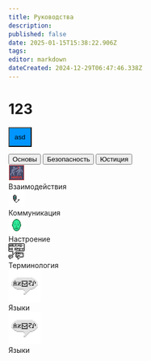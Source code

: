 ```yaml
---
title: Руководства
description: 
published: false
date: 2025-01-15T15:38:22.906Z
tags: 
editor: markdown
dateCreated: 2024-12-29T06:47:46.338Z
---
```


  # 123
  <button style="background-color:#0095FF;padding:10px;">asd</button>
  <div class="nav-panel center br">
  <!--  -->
  <div class="nav-tabs">
    <button class="nav-link active">Основы</button>
    <button class="nav-link ">Безопасность</button>
    <button class="nav-link">Юстиция</button>
  </div>
  <!--  -->
  <div class="tab-panels br-child">
    <div class="tab-panel">
      <a class="tab-panel__item">
        <div>
          <img src="/guides/interactions.png"/>
        </div>
        <span>Взаимодействия</span>
      </a>
      <a class="tab-panel__item">
        <div>
          <img src="/guides/communication.png"/>
        </div>
        <span>Коммуникация</span>
      </a>
      <a class="tab-panel__item">
        <div>
          <img src="/guides/mood.gif"/>
        </div>
        <span>Настроение</span>
      </a>
      <a class="tab-panel__item">
        <div>
          <img src="/guides/terminology.png"/>
        </div>
        <span>Терминология</span>
      </a>
      <a class="tab-panel__item">
        <div>
          <img src="/guides/language.png"/>
        </div>
        <span>Языки</span>
      </a>
      <a class="tab-panel__item">
        <div>
          <img src="/guides/language.png"/>
        </div>
        <span>Языки</span>
      </a>
    </div>
  </div>
</div>
  <div></div>
